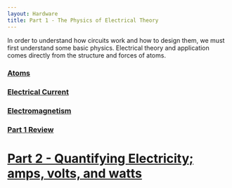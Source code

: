 ```yaml
---
layout: Hardware
title: Part 1 - The Physics of Electrical Theory
---
```


In order to understand how circuits work and how to design them, we must first understand some basic physics. Electrical theory and application comes directly from the structure and forces of atoms.

### [Atoms](Atoms)

### [Electrical Current](Electrical_Current)

### [Electromagnetism](Electromagnetism)

### [Part 1 Review](Review)



# [Part 2 - Quantifying Electricity; amps, volts, and watts](../Part2/) 

<br/>

<!-- 

# NOTES

 * Electrons orbit the Nucleus in incredibly complex patterns, but at any given time tend to be at a particular distance away from the nucleus. That distance is a predictable distance and is called a shell.
    * this is key to how work is done with electricy

-->




